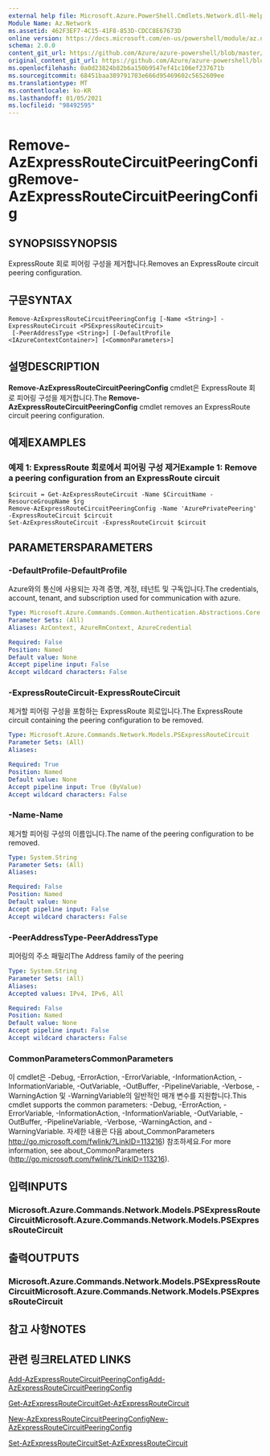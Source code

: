 ```yaml
---
external help file: Microsoft.Azure.PowerShell.Cmdlets.Network.dll-Help.xml
Module Name: Az.Network
ms.assetid: 462F3EF7-4C15-41F8-853D-CDCC8E67673D
online version: https://docs.microsoft.com/en-us/powershell/module/az.network/remove-azexpressroutecircuitpeeringconfig
schema: 2.0.0
content_git_url: https://github.com/Azure/azure-powershell/blob/master/src/Network/Network/help/Remove-AzExpressRouteCircuitPeeringConfig.md
original_content_git_url: https://github.com/Azure/azure-powershell/blob/master/src/Network/Network/help/Remove-AzExpressRouteCircuitPeeringConfig.md
ms.openlocfilehash: 0a0d23824b82b6a150b9547ef41c106ef237671b
ms.sourcegitcommit: 68451baa389791703e666d95469602c5652609ee
ms.translationtype: MT
ms.contentlocale: ko-KR
ms.lasthandoff: 01/05/2021
ms.locfileid: "98492595"
---
```

# <span data-ttu-id="880b0-101">Remove-AzExpressRouteCircuitPeeringConfig</span><span class="sxs-lookup"><span data-stu-id="880b0-101">Remove-AzExpressRouteCircuitPeeringConfig</span></span>

## <span data-ttu-id="880b0-102">SYNOPSIS</span><span class="sxs-lookup"><span data-stu-id="880b0-102">SYNOPSIS</span></span>
<span data-ttu-id="880b0-103">ExpressRoute 회로 피어링 구성을 제거합니다.</span><span class="sxs-lookup"><span data-stu-id="880b0-103">Removes an ExpressRoute circuit peering configuration.</span></span>

## <span data-ttu-id="880b0-104">구문</span><span class="sxs-lookup"><span data-stu-id="880b0-104">SYNTAX</span></span>

```
Remove-AzExpressRouteCircuitPeeringConfig [-Name <String>] -ExpressRouteCircuit <PSExpressRouteCircuit>
 [-PeerAddressType <String>] [-DefaultProfile <IAzureContextContainer>] [<CommonParameters>]
```

## <span data-ttu-id="880b0-105">설명</span><span class="sxs-lookup"><span data-stu-id="880b0-105">DESCRIPTION</span></span>
<span data-ttu-id="880b0-106">**Remove-AzExpressRouteCircuitPeeringConfig** cmdlet은 ExpressRoute 회로 피어링 구성을 제거합니다.</span><span class="sxs-lookup"><span data-stu-id="880b0-106">The **Remove-AzExpressRouteCircuitPeeringConfig** cmdlet removes an ExpressRoute circuit peering configuration.</span></span>

## <span data-ttu-id="880b0-107">예제</span><span class="sxs-lookup"><span data-stu-id="880b0-107">EXAMPLES</span></span>

### <span data-ttu-id="880b0-108">예제 1: ExpressRoute 회로에서 피어링 구성 제거</span><span class="sxs-lookup"><span data-stu-id="880b0-108">Example 1: Remove a peering configuration from an ExpressRoute circuit</span></span>
```
$circuit = Get-AzExpressRouteCircuit -Name $CircuitName -ResourceGroupName $rg
Remove-AzExpressRouteCircuitPeeringConfig -Name 'AzurePrivatePeering' -ExpressRouteCircuit $circuit
Set-AzExpressRouteCircuit -ExpressRouteCircuit $circuit
```

## <span data-ttu-id="880b0-109">PARAMETERS</span><span class="sxs-lookup"><span data-stu-id="880b0-109">PARAMETERS</span></span>

### <span data-ttu-id="880b0-110">-DefaultProfile</span><span class="sxs-lookup"><span data-stu-id="880b0-110">-DefaultProfile</span></span>
<span data-ttu-id="880b0-111">Azure와의 통신에 사용되는 자격 증명, 계정, 테넌트 및 구독입니다.</span><span class="sxs-lookup"><span data-stu-id="880b0-111">The credentials, account, tenant, and subscription used for communication with azure.</span></span>

```yaml
Type: Microsoft.Azure.Commands.Common.Authentication.Abstractions.Core.IAzureContextContainer
Parameter Sets: (All)
Aliases: AzContext, AzureRmContext, AzureCredential

Required: False
Position: Named
Default value: None
Accept pipeline input: False
Accept wildcard characters: False
```

### <span data-ttu-id="880b0-112">-ExpressRouteCircuit</span><span class="sxs-lookup"><span data-stu-id="880b0-112">-ExpressRouteCircuit</span></span>
<span data-ttu-id="880b0-113">제거할 피어링 구성을 포함하는 ExpressRoute 회로입니다.</span><span class="sxs-lookup"><span data-stu-id="880b0-113">The ExpressRoute circuit containing the peering configuration to be removed.</span></span>

```yaml
Type: Microsoft.Azure.Commands.Network.Models.PSExpressRouteCircuit
Parameter Sets: (All)
Aliases:

Required: True
Position: Named
Default value: None
Accept pipeline input: True (ByValue)
Accept wildcard characters: False
```

### <span data-ttu-id="880b0-114">-Name</span><span class="sxs-lookup"><span data-stu-id="880b0-114">-Name</span></span>
<span data-ttu-id="880b0-115">제거할 피어링 구성의 이름입니다.</span><span class="sxs-lookup"><span data-stu-id="880b0-115">The name of the peering configuration to be removed.</span></span>

```yaml
Type: System.String
Parameter Sets: (All)
Aliases:

Required: False
Position: Named
Default value: None
Accept pipeline input: False
Accept wildcard characters: False
```

### <span data-ttu-id="880b0-116">-PeerAddressType</span><span class="sxs-lookup"><span data-stu-id="880b0-116">-PeerAddressType</span></span>
<span data-ttu-id="880b0-117">피어링의 주소 패밀리</span><span class="sxs-lookup"><span data-stu-id="880b0-117">The Address family of the peering</span></span>

```yaml
Type: System.String
Parameter Sets: (All)
Aliases:
Accepted values: IPv4, IPv6, All

Required: False
Position: Named
Default value: None
Accept pipeline input: False
Accept wildcard characters: False
```

### <span data-ttu-id="880b0-118">CommonParameters</span><span class="sxs-lookup"><span data-stu-id="880b0-118">CommonParameters</span></span>
<span data-ttu-id="880b0-119">이 cmdlet은 -Debug, -ErrorAction, -ErrorVariable, -InformationAction, -InformationVariable, -OutVariable, -OutBuffer, -PipelineVariable, -Verbose, -WarningAction 및 -WarningVariable의 일반적인 매개 변수를 지원합니다.</span><span class="sxs-lookup"><span data-stu-id="880b0-119">This cmdlet supports the common parameters: -Debug, -ErrorAction, -ErrorVariable, -InformationAction, -InformationVariable, -OutVariable, -OutBuffer, -PipelineVariable, -Verbose, -WarningAction, and -WarningVariable.</span></span> <span data-ttu-id="880b0-120">자세한 내용은 다음 about_CommonParameters http://go.microsoft.com/fwlink/?LinkID=113216) 참조하세요.</span><span class="sxs-lookup"><span data-stu-id="880b0-120">For more information, see about_CommonParameters (http://go.microsoft.com/fwlink/?LinkID=113216).</span></span>

## <span data-ttu-id="880b0-121">입력</span><span class="sxs-lookup"><span data-stu-id="880b0-121">INPUTS</span></span>

### <span data-ttu-id="880b0-122">Microsoft.Azure.Commands.Network.Models.PSExpressRouteCircuit</span><span class="sxs-lookup"><span data-stu-id="880b0-122">Microsoft.Azure.Commands.Network.Models.PSExpressRouteCircuit</span></span>

## <span data-ttu-id="880b0-123">출력</span><span class="sxs-lookup"><span data-stu-id="880b0-123">OUTPUTS</span></span>

### <span data-ttu-id="880b0-124">Microsoft.Azure.Commands.Network.Models.PSExpressRouteCircuit</span><span class="sxs-lookup"><span data-stu-id="880b0-124">Microsoft.Azure.Commands.Network.Models.PSExpressRouteCircuit</span></span>

## <span data-ttu-id="880b0-125">참고 사항</span><span class="sxs-lookup"><span data-stu-id="880b0-125">NOTES</span></span>

## <span data-ttu-id="880b0-126">관련 링크</span><span class="sxs-lookup"><span data-stu-id="880b0-126">RELATED LINKS</span></span>

[<span data-ttu-id="880b0-127">Add-AzExpressRouteCircuitPeeringConfig</span><span class="sxs-lookup"><span data-stu-id="880b0-127">Add-AzExpressRouteCircuitPeeringConfig</span></span>](Add-AzExpressRouteCircuitPeeringConfig.md)

[<span data-ttu-id="880b0-128">Get-AzExpressRouteCircuit</span><span class="sxs-lookup"><span data-stu-id="880b0-128">Get-AzExpressRouteCircuit</span></span>](Get-AzExpressRouteCircuit.md)

[<span data-ttu-id="880b0-129">New-AzExpressRouteCircuitPeeringConfig</span><span class="sxs-lookup"><span data-stu-id="880b0-129">New-AzExpressRouteCircuitPeeringConfig</span></span>](New-AzExpressRouteCircuitPeeringConfig.md)

[<span data-ttu-id="880b0-130">Set-AzExpressRouteCircuit</span><span class="sxs-lookup"><span data-stu-id="880b0-130">Set-AzExpressRouteCircuit</span></span>](Set-AzExpressRouteCircuit.md)
